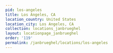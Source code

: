 ```yaml
---
pid: los-angeles
title: Los Angeles, CA
location_country: United States
location_city: Los Angeles, CA
collection: locations_janbrueghel
layout: locationpage_janbrueghel
order: '119'
permalink: /janbrueghel/locations/los-angeles
---
```

